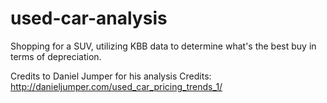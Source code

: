 # used-car-analysis

Shopping for a SUV, utilizing KBB data to determine what's the best buy in terms of depreciation.

Credits to Daniel Jumper for his analysis
Credits: http://danieljumper.com/used_car_pricing_trends_1/

